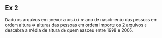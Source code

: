 <h2>Ex 2</h2>
Dado os arquivos em anexo:
anos.txt ⇒ ano de nascimento das pessoas em ordem
altura ⇒ alturas das pessoas em ordem
Importe os 2 arquivos e descubra a média de altura de quem nasceu entre 1998 e 2005.